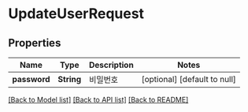 # UpdateUserRequest
## Properties

| Name | Type | Description | Notes |
|------------ | ------------- | ------------- | -------------|
| **password** | **String** | 비밀번호 | [optional] [default to null] |

[[Back to Model list]](../README.md#documentation-for-models) [[Back to API list]](../README.md#documentation-for-api-endpoints) [[Back to README]](../README.md)

